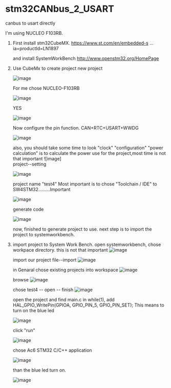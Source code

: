# stm32CANbus_2_USART
canbus to usart directly

I'm using NUCLEO F103RB.

1. First install stm32CubeMX.
   https://www.st.com/en/embedded-s ... ia=productId=LN1897

   and install SystemWorkBench
   http://www.openstm32.org/HomePage

2. Use CubeMx to create project
   new project
   
   ![image](https://github.com/xiaoqianzi15/Cache/blob/master/open%20stm32cubemx.png)
   
   For me chose NUCLEO-F103RB
   
   ![image](https://github.com/xiaoqianzi15/Cache/blob/master/chose%20nucleo%20f103rb.png)
   
   YES
   
   ![image](https://github.com/xiaoqianzi15/Cache/blob/master/yes.png)
   
   Now configure the pin function.
   CAN+RTC+USART+WWDG
   
   ![image](https://github.com/xiaoqianzi15/Cache/blob/master/open%20canbus:rtc:wwdg:usart.png) 
   
   also, you should take some time to look "clock" "configuration"
   "power calculation" is to calculate the power use for the project,most time is not that important
   ![image]    
   project--setting
   
   ![image](https://github.com/xiaoqianzi15/Cache/blob/master/settings.png)
   
   project name "test4" 
   Most important is to chose "Toolchain / IDE" to SW4STM32.........Important
   
   ![image](https://github.com/xiaoqianzi15/Cache/blob/master/project%20name%20and%20toolchain%20:IDE.png)
   
   generate code
   
   ![image](https://github.com/xiaoqianzi15/Cache/blob/master/Generate%20Code.png)
   
   now, finished to generate project to use.
   next step is to import the project to systemworkbench.
   
4. import project to System Work Bench.
   open systemworkbench, chose workpace directory. this is not that important
   ![image]( https://github.com/xiaoqianzi15/Cache/blob/master/eclipse.png)
   
   import our project  file--import
   ![image](https://github.com/xiaoqianzi15/Cache/blob/master/import.png)
   
   in Genaral chose existing projects into workspace
   ![image](https://github.com/xiaoqianzi15/Cache/blob/master/general%20existing%20projects.png)
   
   browse 
   ![image](https://github.com/xiaoqianzi15/Cache/blob/master/import%202.png)
   
   chose test4 -- open -- finish
   ![image](https://github.com/xiaoqianzi15/Cache/blob/master/open.png)
   
   open the project and find main.c
   in while(1), add HAL_GPIO_WritePin(GPIOA, GPIO_PIN_5, GPIO_PIN_SET);
   This means to turn on the blue led       
   
   ![image](https://github.com/xiaoqianzi15/Cache/blob/master/open%20main%2Cc.png)
   
   click "run"        
   
   ![image](https://github.com/xiaoqianzi15/Cache/blob/master/run.png)
   
   chose Ac6 STM32 C/C++ application        
   
   ![image](https://github.com/xiaoqianzi15/Cache/blob/master/chose%20Ac6.png)
   
   than the blue led turn on.       
   
   ![image](https://github.com/xiaoqianzi15/Cache/blob/master/than%20led%20on.png)
   
   
   
 
